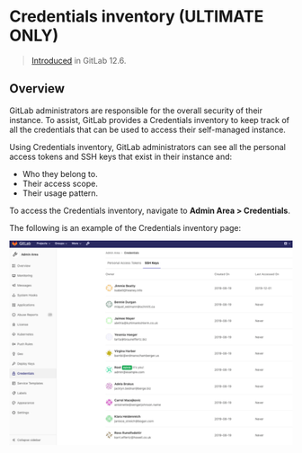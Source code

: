# Credentials inventory **(ULTIMATE ONLY)**

> [Introduced](https://gitlab.com/gitlab-org/gitlab/-/merge_requests/20912) in GitLab 12.6.

## Overview

GitLab administrators are responsible for the overall security of their instance. To assist, GitLab provides a Credentials inventory to keep track of all the credentials that can be used to access their self-managed instance.

Using Credentials inventory, GitLab administrators can see all the personal access tokens and SSH keys that exist in their instance and:

- Who they belong to.
- Their access scope.
- Their usage pattern.

To access the Credentials inventory, navigate to **Admin Area > Credentials**.

The following is an example of the Credentials inventory page:

![Credentials inventory page](img/credentials_inventory_v12_6.png)
